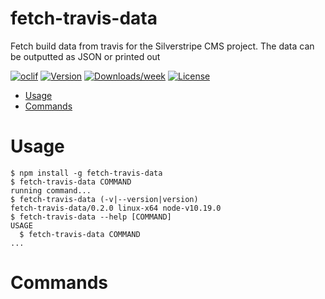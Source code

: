 fetch-travis-data
=================

Fetch build data from travis for the Silverstripe CMS project. The data can be outputted as JSON or printed out

[![oclif](https://img.shields.io/badge/cli-oclif-brightgreen.svg)](https://oclif.io)
[![Version](https://img.shields.io/npm/v/fetch-travis-data.svg)](https://npmjs.org/package/fetch-travis-data)
[![Downloads/week](https://img.shields.io/npm/dw/fetch-travis-data.svg)](https://npmjs.org/package/fetch-travis-data)
[![License](https://img.shields.io/npm/l/fetch-travis-data.svg)](https://github.com/maxime-rainville/fetch-travis-data/blob/master/package.json)

<!-- toc -->
* [Usage](#usage)
* [Commands](#commands)
<!-- tocstop -->
# Usage
<!-- usage -->
```sh-session
$ npm install -g fetch-travis-data
$ fetch-travis-data COMMAND
running command...
$ fetch-travis-data (-v|--version|version)
fetch-travis-data/0.2.0 linux-x64 node-v10.19.0
$ fetch-travis-data --help [COMMAND]
USAGE
  $ fetch-travis-data COMMAND
...
```
<!-- usagestop -->
# Commands
<!-- commands -->

<!-- commandsstop -->
